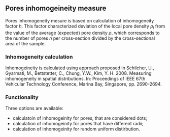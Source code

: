 ## Pores inhomogeineity measure

Pores inhomogeneity mesure is based on calculation of inhomogeneity factor *h*. This factor characterized deviation of the local pore density *ρ<sub>l</sub>* from the value of the average (expected) pore density *ρ*, which corresponds to the number of pores *n* per cross-section divided by the cross-sectional area of the sample.

### Inhomogeneity calculation 
Inhomogeineity is calculated using approach proposed in Schilcher, U., Gyarmati, M., Bettstetter, C., Chung, Y.W., Kim, Y. H. 2008. Measuring inhomogeneity in spatial distributions. In: Proceedings of IEEE 67th Vehicular Technology Conference, Marina Bay, Singapore, pp. 2690-2694.

### Functionality
Three options are available:
* calculatoin of inhomogeinity for pores, that are considered dots;
* calculation of inhomogeinity for pores that have different radii;
* calculation of inhomogeinity for random uniform distirbution.
